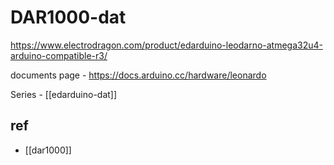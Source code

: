 
# DAR1000-dat

https://www.electrodragon.com/product/edarduino-leodarno-atmega32u4-arduino-compatible-r3/

documents page - https://docs.arduino.cc/hardware/leonardo

Series - [[edarduino-dat]]

## ref 

- [[dar1000]]